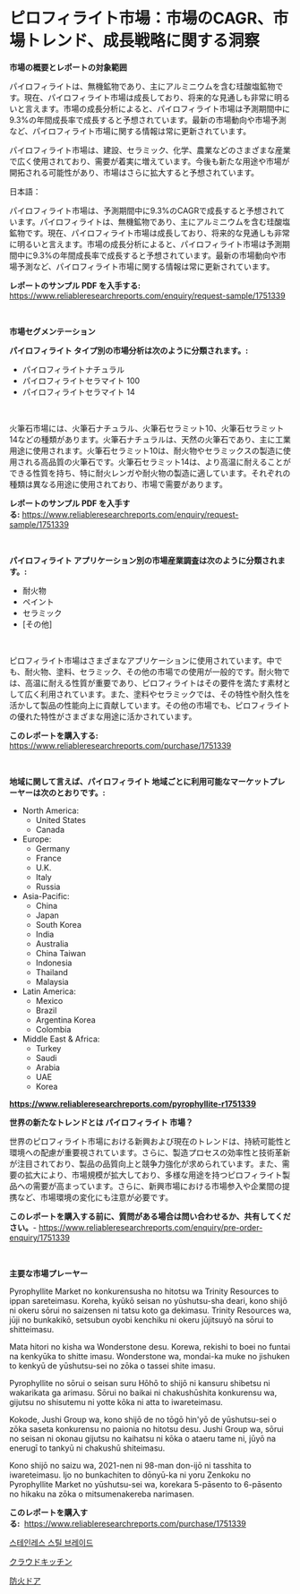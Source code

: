 <p><h1>ピロフィライト市場：市場のCAGR、市場トレンド、成長戦略に関する洞察</h1></p><p><strong>市場の概要とレポートの対象範囲</strong></p>
<p><p>パイロフィライトは、無機鉱物であり、主にアルミニウムを含む珪酸塩鉱物です。現在、パイロフィライト市場は成長しており、将来的な見通しも非常に明るいと言えます。市場の成長分析によると、パイロフィライト市場は予測期間中に9.3%の年間成長率で成長すると予想されています。最新の市場動向や市場予測など、パイロフィライト市場に関する情報は常に更新されています。</p><p>パイロフィライト市場は、建設、セラミック、化学、農業などのさまざまな産業で広く使用されており、需要が着実に増えています。今後も新たな用途や市場が開拓される可能性があり、市場はさらに拡大すると予想されています。</p><p>日本語：</p><p>パイロフィライト市場は、予測期間中に9.3%のCAGRで成長すると予想されています。パイロフィライトは、無機鉱物であり、主にアルミニウムを含む珪酸塩鉱物です。現在、パイロフィライト市場は成長しており、将来的な見通しも非常に明るいと言えます。市場の成長分析によると、パイロフィライト市場は予測期間中に9.3%の年間成長率で成長すると予想されています。最新の市場動向や市場予測など、パイロフィライト市場に関する情報は常に更新されています。</p></p>
<p><strong>レポートのサンプル PDF を入手する:</strong> <a href="https://www.reliableresearchreports.com/enquiry/request-sample/1751339">https://www.reliableresearchreports.com/enquiry/request-sample/1751339</a></p>
<p>&nbsp;</p>
<p><strong>市場セグメンテーション</strong></p>
<p><strong>パイロフィライト タイプ別の市場分析は次のように分類されます。:</strong></p>
<p><ul><li>パイロフィライトナチュラル</li><li>パイロフィライトセラマイト 100</li><li>パイロフィライトセラマイト 14</li></ul></p>
<p>&nbsp;</p>
<p><p>火筆石市場には、火筆石ナチュラル、火筆石セラミット10、火筆石セラミット14などの種類があります。火筆石ナチュラルは、天然の火筆石であり、主に工業用途に使用されます。火筆石セラミット10は、耐火物やセラミックスの製造に使用される高品質の火筆石です。火筆石セラミット14は、より高温に耐えることができる性質を持ち、特に耐火レンガや耐火物の製造に適しています。それぞれの種類は異なる用途に使用されており、市場で需要があります。</p></p>
<p><strong>レポートのサンプル PDF を入手する:</strong>&nbsp;<a href="https://www.reliableresearchreports.com/enquiry/request-sample/1751339">https://www.reliableresearchreports.com/enquiry/request-sample/1751339</a></p>
<p>&nbsp;</p>
<p><strong> パイロフィライト アプリケーション別の市場産業調査は次のように分類されます。:</strong></p>
<p><ul><li>耐火物</li><li>ペイント</li><li>セラミック</li><li>[その他]</li></ul></p>
<p>&nbsp;</p>
<p><p>ピロフィライト市場はさまざまなアプリケーションに使用されています。中でも、耐火物、塗料、セラミック、その他の市場での使用が一般的です。耐火物では、高温に耐える性質が重要であり、ピロフィライトはその要件を満たす素材として広く利用されています。また、塗料やセラミックでは、その特性や耐久性を活かして製品の性能向上に貢献しています。その他の市場でも、ピロフィライトの優れた特性がさまざまな用途に活かされています。</p></p>
<p><strong>このレポートを購入する:</strong>&nbsp; <a href="https://www.reliableresearchreports.com/purchase/1751339">https://www.reliableresearchreports.com/purchase/1751339</a></p>
<p>&nbsp;</p>
<p><strong>地域に関して言えば、パイロフィライト 地域ごとに利用可能なマーケットプレーヤーは次のとおりです。:</strong></p>
<p><ul>
    <li>
        North America:
        <ul>
            <li>United States</li>
            <li>Canada</li>
        </ul>
    </li>
    <li>
        Europe:
        <ul>
            <li>Germany</li>
            <li>France</li>
            <li>U.K.</li>
            <li>Italy</li>
            <li>Russia</li>
        </ul>
    </li>
    <li>
        Asia-Pacific:
        <ul>
            <li>China</li>
            <li>Japan</li>
            <li>South Korea</li>
            <li>India</li>
            <li>Australia</li>
            <li>China Taiwan</li>
            <li>Indonesia</li>
            <li>Thailand</li>
            <li>Malaysia</li>
        </ul>
    </li>
    <li>
        Latin America:
        <ul>
            <li>Mexico</li>
            <li>Brazil</li>
            <li>Argentina Korea</li>
            <li>Colombia</li>
        </ul>
    </li>
    <li>
        Middle East & Africa:
        <ul>
            <li>Turkey</li>
            <li>Saudi</li>
            <li>Arabia</li>
            <li>UAE</li>
            <li>Korea</li>
        </ul>
    </li>
    </ul></p>
<p><strong><a href="https://www.reliableresearchreports.com/pyrophyllite-r1751339">https://www.reliableresearchreports.com/pyrophyllite-r1751339</a></strong>&nbsp;</p>
<p><strong>世界の新たなトレンドとは パイロフィライト 市場？</strong></p>
<p><p>世界のピロフィライト市場における新興および現在のトレンドは、持続可能性と環境への配慮が重要視されています。さらに、製造プロセスの効率性と技術革新が注目されており、製品の品質向上と競争力強化が求められています。また、需要の拡大により、市場規模が拡大しており、多様な用途を持つピロフィライト製品への需要が高まっています。さらに、新興市場における市場参入や企業間の提携など、市場環境の変化にも注意が必要です。</p></p>
<p><strong>このレポートを購入する前に、質問がある場合は問い合わせるか、共有してください。</strong>- <a href="https://www.reliableresearchreports.com/enquiry/pre-order-enquiry/1751339">https://www.reliableresearchreports.com/enquiry/pre-order-enquiry/1751339</a></p>
<p>&nbsp;</p>
<p><strong>主要な市場プレーヤー</strong></p>
<p><p>Pyrophyllite Market no konkurensusha no hitotsu wa Trinity Resources to ippan sareteimasu. Koreha, kyūkō seisan no yūshutsu-sha deari, kono shijō ni okeru sōrui no saizensen ni tatsu koto ga dekimasu. Trinity Resources wa, jūji no bunkakikō, setsubun oyobi kenchiku ni okeru jūjitsuyō na sōrui to shitteimasu.</p><p>Mata hitori no kisha wa Wonderstone desu. Korewa, rekishi to boei no funtai na kenkyūka to shitte imasu. Wonderstone wa, mondai-ka muke no jishuken to kenkyū de yūshutsu-sei no zōka o tassei shite imasu.</p><p>Pyrophyllite no sōrui o seisan suru Hōhō to shijō ni kansuru shibetsu ni wakarikata ga arimasu. Sōrui no baikai ni chakushūshita konkurensu wa, gijutsu no shisutemu ni yotte kōka ni atta to iwareteimasu.</p><p>Kokode, Jushi Group wa, kono shijō de no tōgō hin'yō de yūshutsu-sei o zōka saseta konkurensu no paionia no hitotsu desu. Jushi Group wa, sōrui no seisan ni okonau gijutsu no kaihatsu ni kōka o ataeru tame ni, jūyō na enerugī to tankyū ni chakushū shiteimasu.</p><p>Kono shijō no saizu wa, 2021-nen ni 98-man don-ijō ni tasshita to iwareteimasu. Ijo no bunkachiten to dōnyū-ka ni yoru Zenkoku no Pyrophyllite Market no yūshutsu-sei wa, korekara 5-pāsento to 6-pāsento no hikaku na zōka o mitsumenakereba narimasen. </p></p>
<p><strong>このレポートを購入する:</strong>&nbsp;&nbsp;<a href="https://www.reliableresearchreports.com/purchase/1751339">https://www.reliableresearchreports.com/purchase/1751339</a></p>
<p><p><a href="https://medium.com/@chickenlegs8687/%EC%8A%A4%ED%85%8C%EC%9D%B8%EB%A0%88%EC%8A%A4-%EC%8A%A4%ED%8B%B8-%EB%B8%8C%EB%A0%88%EC%9D%B4%EB%93%9C-%EC%8B%9C%EC%9E%A5-%EB%B6%84%EC%84%9D-cagr-%EC%8B%9C%EC%9E%A5-%EC%84%B8%EB%B6%84%ED%99%94-%EB%B0%8F-%EA%B8%80%EB%A1%9C%EB%B2%8C-%EC%82%B0%EC%97%85-%EA%B0%9C%EC%9A%94-6122001d51ae">스테인레스 스틸 브레이드</a></p><p><a href="https://medium.com/@jordanilliamson678678/%E3%82%AF%E3%83%A9%E3%82%A6%E3%83%89%E3%82%AD%E3%83%83%E3%83%81%E3%83%B3%E3%81%AE%E5%B8%82%E5%A0%B4%E3%82%B7%E3%82%A7%E3%82%A2%E3%81%AE%E9%80%B2%E5%8C%96%E3%81%A8%E5%B8%82%E5%A0%B4%E6%88%90%E9%95%B7%E3%83%88%E3%83%AC%E3%83%B3%E3%83%892024%E5%B9%B4%E3%81%8B%E3%82%892031%E5%B9%B4%E3%81%BE%E3%81%A7-1577d31cb7db">クラウドキッチン</a></p><p><a href="https://medium.com/@billyarton5656871/%E7%81%AB%E7%81%BD%E4%BF%9D%E8%AD%B7%E3%83%89%E3%82%A2%E5%B8%82%E5%A0%B4%E8%A6%8F%E6%A8%A1%E3%81%A8%E5%B8%82%E5%A0%B4%E5%8B%95%E5%90%91-%E5%AE%8C%E5%85%A8%E3%81%AA%E7%94%A3%E6%A5%AD%E6%A6%82%E8%A6%81-2024%E5%B9%B4%E3%81%8B%E3%82%892031%E5%B9%B4%E3%81%BE%E3%81%A7-793a51365289">防火ドア</a></p></p>